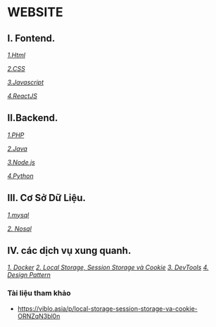 # WEBSITE

## I. Fontend.

*[1.Html]()*

*[2.CSS]()*

*[3.Javascript]()*

*[4.ReactJS]()*

## II.Backend.

*[1.PHP]()*

*[2.Java]()*

*[3.Node.js]()*

*[4.Python]()*

## III. Cơ Sở Dữ Liệu.

*[1.mysql]()*

*[2. Nosql]()*
## IV. các dịch vụ xung quanh.
*[1. Docker]()*
*[2. Local Storage, Session Storage và Cookie]()*
*[3. DevTools]()*
*[4. Design Pattern]()*
### Tài liệu tham khảo
- https://viblo.asia/p/local-storage-session-storage-va-cookie-ORNZqN3bl0n



